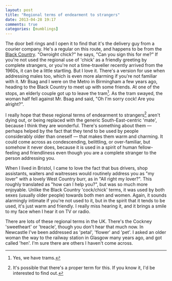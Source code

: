 ```yaml
---
layout: post
title: "Regional terms of endearment to strangers"
date: 2013-04-28 19:17
comments: true
categories: [mumblings]
---
```


The door bell rings and I open it to find that it's the delivery guy from a courier company. He's a regular on this route, and happens to be from the [Black Country][1]. "Owroight chick?" he says, "Can you sign this for me?" If you're not used the regional use of 'chick' as a friendly greeting by complete strangers, or you're not a time-traveller recently arrived from the 1960s, it can be a little startling. But I love it. There's a version for use when addressing males too, which is even more alarming if you're not familiar with it. Mr Bsag and I were on the Metro in Birmingham a few years ago, heading to the Black Country to meet up with some friends. At one of the stops, an elderly couple got up to leave the tram[^1]. As the tram swayed, the woman half fell against Mr. Bsag and said, "Oh I'm sorry cock! Are you alright?".

I really hope that these regional terms of endearment to strangers[^2] aren't dying out, or being replaced with the generic South-East-centric 'mate', because I think they are wonderful. There's something about them &mdash; perhaps helped by the fact that they tend to be used by people considerably older than oneself &mdash; that makes them warm and charming. It could come across as condescending, belittling, or over-familiar, but somehow it never does, because it is used in a spirit of human fellow-feeling and friendliness even though you are a complete stranger to the person addressing you.

When I lived in Bristol, I came to love the fact that bus drivers, shop assistants, waiters and waitresses would routinely address you as "my lover" with a lovely West Country burr, as in "All right my lover?". This roughly translated as "how can I help you?", but was so much more enjoyable. Unlike the Black Country 'cock/chick' terms, it was used by both sexes (usually older people) towards both men and women. Again, it sounds alarmingly intimate if you're not used to it, but in the spirit that it tends to be used, it's just warm and friendly. I really miss hearing it, and it brings a smile to my face when I hear it on TV or radio.

There are lots of these regional terms in the UK. There's the Cockney 'sweetheart' or 'treacle', though you don't hear that much now. In Newcastle I've been addressed as 'petal', 'flower' and 'pet'. I asked an older woman the way to the railway station in Glasgow many years ago, and got called 'hen'. I'm sure there are others I haven't come across.

[^1]:	Yes, we have trams.

[^2]:	It's possible that there's a proper term for this. If you know it, I'd be interested to find out.

[1]: http://en.wikipedia.org/wiki/Black_Country

